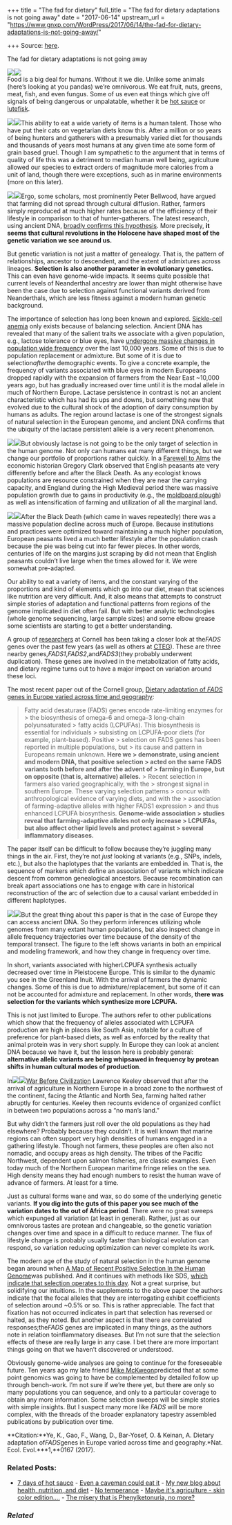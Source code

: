 +++
title = "The fad for dietary"
full_title = "The fad for dietary adaptations is not going away"
date = "2017-06-14"
upstream_url = "https://www.gnxp.com/WordPress/2017/06/14/the-fad-for-dietary-adaptations-is-not-going-away/"

+++
Source: [here](https://www.gnxp.com/WordPress/2017/06/14/the-fad-for-dietary-adaptations-is-not-going-away/).

The fad for dietary adaptations is not going away

[![](https://i0.wp.com/www.gnxp.com/WordPress/wp-content/uploads/2017/06/salad-1095649_960_7202.jpg?resize=600%2C398)![](https://i0.wp.com/www.gnxp.com/WordPress/wp-content/uploads/2017/06/salad-1095649_960_7202.jpg?resize=600%2C398)](https://i0.wp.com/www.gnxp.com/WordPress/wp-content/uploads/2017/06/salad-1095649_960_7202.jpg)  
Food is a big deal for humans. Without it we die. Unlike some animals (here’s looking at you pandas) we’re omnivorous. We eat fruit, nuts, greens, meat, fish, and even fungus. Some of us even eat things which give off signals of being dangerous or unpalatable, whether it be [hot sauce](https://www.gnxp.com/WordPress/category/hot-sauce/) or [lutefisk](https://en.wikipedia.org/wiki/Lutefisk).

[![](https://i0.wp.com/www.gnxp.com/WordPress/wp-content/uploads/2017/06/gruel.jpg?resize=150%2C91)![](https://i0.wp.com/www.gnxp.com/WordPress/wp-content/uploads/2017/06/gruel.jpg?resize=150%2C91)](https://i0.wp.com/www.gnxp.com/WordPress/wp-content/uploads/2017/06/gruel.jpg)This ability to eat a wide variety of items is a human talent. Those who have put their cats on vegetarian diets know this. After a million or so years of being hunters and gatherers with a presumably varied diet for thousands and thousands of years most humans at any given time ate some form of grain based gruel. Though I am sympathetic to the argument that in terms of quality of life this was a detriment to median human well being, agriculture allowed our species to extract orders of magnitude more calories from a unit of land, though there were exceptions, such as in marine environments (more on this later).

[![](https://i0.wp.com/www.gnxp.com/WordPress/wp-content/uploads/2017/06/download-3-1.jpeg?resize=183%2C276)![](https://i0.wp.com/www.gnxp.com/WordPress/wp-content/uploads/2017/06/download-3-1.jpeg?resize=183%2C276)](https://www.amazon.com/exec/obidos/ASIN/0631205667/geneexpressio-20)Ergo, some scholars, most prominently Peter Bellwood, have argued that farming did not spread through cultural diffusion. Rather, farmers simply reproduced at much higher rates because of the efficiency of their lifestyle in comparison to that of hunter-gatherers. The latest research, using ancient DNA, [broadly confirms this hypothesis](http://biorxiv.org/content/early/2016/06/16/059311). More precisely, **it seems that cultural revolutions in the Holocene have shaped most of the genetic variation we see around us.**

But genetic variation is not just a matter of genealogy. That is, the pattern of relationships, ancestor to descendent, and the extent of admixtures across lineages. **Selection is also another parameter in evolutionary genetics.** This can even have genome-wide impacts. It seems quite possible that current levels of Neanderthal ancestry are lower than might otherwise have been the case due to selection against functional variants derived from Neanderthals, which are less fitness against a modern human genetic background.

The importance of selection has long been known and explored. [Sickle-cell anemia](https://en.wikipedia.org/wiki/Sickle-cell_disease) only exists because of balancing selection. Ancient DNA has revealed that many of the salient traits we associate with a given population, e.g., lactose tolerance or blue eyes, have [undergone massive changes in population wide frequency](http://biorxiv.org/content/early/2015/10/10/016477) over the last 10,000 years. Some of this is due to population replacement or admixture. But some of it is due to selection*after*the demographic events. To give a concrete example, the frequency of variants associated with blue eyes in modern Europeans dropped rapidly with the expansion of farmers from the Near East \~10,000 years ago, but has gradually increased over time until it is the modal allele in much of Northern Europe. Lactase persistence in contrast is not an ancient characteristic which has had its ups and downs, but something new that evolved due to the cultural shock of the adoption of dairy consumption by humans as adults. The region around lactase is one of the strongest signals of natural selection in the European genome, and ancient DNA confirms that the ubiquity of the lactase persistent allele is a very recent phenomenon.

[![](https://i0.wp.com/www.gnxp.com/WordPress/wp-content/uploads/2017/06/download-4-1.jpeg?resize=182%2C276)![](https://i0.wp.com/www.gnxp.com/WordPress/wp-content/uploads/2017/06/download-4-1.jpeg?resize=182%2C276)](https://www.amazon.com/exec/obidos/ASIN/0691141282/geneexpressio-20)But obviously lactase is not going to be the only target of selection in the human genome. Not only can humans eat many different things, but we change our portfolio of proportions rather quickly. In a [Farewell to Alms](https://www.amazon.com/exec/obidos/ASIN/0691141282/geneexpressio-20) the economic historian Gregory Clark observed that English peasants ate very differently before and after the Black Death. As any ecologist knows populations are resource constrained when they are near the carrying capacity, and England during the High Medieval period there was massive population growth due to gains in productivity (e.g., the [moldboard plough](https://en.wikipedia.org/wiki/Plough#Mouldboard_plough)) as well as intensification of farming and utilization of all the marginal land.

[![](https://i0.wp.com/www.gnxp.com/WordPress/wp-content/uploads/2017/06/Ploughmans-lunch-platter-5-2.jpg?resize=250%2C185)![](https://i0.wp.com/www.gnxp.com/WordPress/wp-content/uploads/2017/06/Ploughmans-lunch-platter-5-2.jpg?resize=250%2C185)](https://i0.wp.com/www.gnxp.com/WordPress/wp-content/uploads/2017/06/Ploughmans-lunch-platter-5-2.jpg)After the Black Death (which came in waves repeatedly) there was a massive population decline across much of Europe. Because institutions and practices were optimized toward maintaining a much higher population, European peasants lived a much better lifestyle after the population crash because the pie was being cut into far fewer pieces. In other words, centuries of life on the margins just scraping by did not mean that English peasants couldn’t live large when the times allowed for it. We were somewhat pre-adapted.

Our ability to eat a variety of items, and the constant varying of the proportions and kind of elements which go into our diet, mean that sciences like nutrition are very difficult. And, it also means that attempts to construct simple stories of adaptation and functional patterns from regions of the genome implicated in diet often fail. But with better analytic technologies (whole genome sequencing, large sample sizes) and some elbow grease some scientists are starting to get a better understanding.

A group of [researchers](https://scholar.google.com/citations?hl=en&user=V7QyqS8AAAAJ&view_op=list_works&sortby=pubdate) at Cornell has been taking a closer look at the*FADS* genes over the past few years (as well as others at [CTEG](http://cteg.berkeley.edu/)). These are three nearby genes,*FADS1*,*FADS2*,and*FADS3*(they probably underwent duplication). These genes are involved in the metabolization of fatty acids, and dietary regime turns out to have a major impact on variation around these loci.

The most recent paper out of the Cornell group, [Dietary adaptation of *FADS* genes in Europe varied across time and geography](https://www.nature.com/articles/s41559-017-0167):

> Fatty acid desaturase (FADS) genes encode rate-limiting enzymes for > the biosynthesis of omega-6 and omega-3 long-chain polyunsaturated > fatty acids (LCPUFAs). This biosynthesis is essential for individuals > subsisting on LCPUFA-poor diets (for example, plant-based). Positive > selection on FADS genes has been reported in multiple populations, but > its cause and pattern in Europeans remain unknown. **Here we > demonstrate, using ancient and modern DNA, that positive selection > acted on the same FADS variants both before and after the advent of > farming in Europe, but on opposite (that is, alternative) alleles.** > Recent selection in farmers also varied geographically, with the > strongest signal in southern Europe. These varying selection patterns > concur with anthropological evidence of varying diets, and with the > association of farming-adaptive alleles with higher FADS1 expression > and thus enhanced LCPUFA biosynthesis. **Genome-wide association > studies reveal that farming-adaptive alleles not only increase > LCPUFAs, but also affect other lipid levels and protect against > several inflammatory diseases.**

The paper itself can be difficult to follow because they’re juggling many things in the air. First, they’re not *just* looking at variants (e.g., SNPs, indels, etc.), but also the haplotypes that the variants are embedded in. That is, the sequence of markers which define an association of variants which indicate descent from common genealogical ancestors. Because recombination can break apart associations one has to engage with care in historical reconstruction of the arc of selection due to a causal variant embedded in different haplotypes.

[![](https://i0.wp.com/www.gnxp.com/WordPress/wp-content/uploads/2017/06/s41559-017-0167-f4.jpg?resize=400%2C311)![](https://i0.wp.com/www.gnxp.com/WordPress/wp-content/uploads/2017/06/s41559-017-0167-f4.jpg?resize=400%2C311)](https://www.nature.com/articles/s41559-017-0167)But the great thing about this paper is that in the case of Europe they can access ancient DNA. So they perform inferences utilizing whole genomes from many extant human populations, but also inspect change in allele frequency trajectories over time because of the density of the temporal transect. The figure to the left shows variants in both an empirical and modeling framework, and how they change in frequency over time.

In short, variants associated with higherLCPUFA synthesis actually decreased over time in Pleistocene Europe. This is similar to the dynamic you see in the Greenland Inuit. With the arrival of farmers the dynamic changes. Some of this is due to admixture/replacement, but some of it can not be accounted for admixture and replacement. In other words, **there was selection for the variants which synthesize more LCPUFA.**

This is not just limited to Europe. The authors refer to other publications which show that the frequency of alleles associated with LCPUFA production are high in places like South Asia, notable for a culture of preference for plant-based diets, as well as enforced by the reality that animal protein was in very short supply. In Europe they can look at ancient DNA because we have it, but the lesson here is probably general: **alternative allelic variants are being whipsawed in frequency by protean shifts in human cultural modes of production**.

In[![](https://i0.wp.com/www.gnxp.com/WordPress/wp-content/uploads/2017/06/download-5-1.jpeg?resize=182%2C277)![](https://i0.wp.com/www.gnxp.com/WordPress/wp-content/uploads/2017/06/download-5-1.jpeg?resize=182%2C277)](https://www.amazon.com/exec/obidos/ASIN/0195119126/geneexpressio-20)[War Before Civilization](https://www.amazon.com/exec/obidos/ASIN/0195119126/geneexpressio-20) Lawrence Keeley observed that after the arrival of agriculture in Northern Europe in a broad zone to the northwest of the continent, facing the Atlantic and North Sea, farming halted rather abruptly for centuries. Keeley then recounts evidence of organized conflict in between two populations across a “no man’s land.”

But why didn’t the farmers just roll over the old populations as they had elsewhere? Probably because they couldn’t. It is well known that marine regions can often support very high densities of humans engaged in a gathering lifestyle. Though not farmers, these peoples are often also not nomadic, and occupy areas as high density. The tribes of the Pacific Northwest, dependent upon salmon fisheries, are classic examples. Even today much of the Northern European maritime fringe relies on the sea. High density means they had enough numbers to resist the human wave of advance of farmers. At least for a time.

Just as cultural forms wane and wax, so do some of the underlying genetic variants. **If you dig into the guts of this paper you see much of the variation dates to the out of Africa period**. There were no great sweeps which expunged all variation (at least in general). Rather, just as our omnivorous tastes are protean and changeable, so the genetic variation changes over time and space in a difficult to reduce manner. The flux of lifestyle change is probably usually faster than biological evolution can respond, so variation reducing optimization can never complete its work.

The modern age of the study of natural selection in the human genome began around when [A Map of Recent Positive Selection In the Human Genome](http://journals.plos.org/plosbiology/article?id=10.1371/journal.pbio.0040072)was published. And it continues with methods like SDS, [which indicate that selection operates to this day](https://www.ncbi.nlm.nih.gov/pubmed/27738015). Not a great surprise, but solidifying our intuitions. In the supplements to the above paper the authors indicate that the focal alleles that they are interrogating exhibit coefficients of selection around \~0.5% or so. This is rather appreciable. The fact that fixation has not occurred indicates in part that selection has reversed or halted, as they noted. But another aspect is that there are correlated responses;the*FADS* genes are implicated in many things, as the authors note in relation toinflammatory diseases. But I’m not sure that the selection effects of these are really large in any case. I bet there are more important things going on that we haven’t discovered or understood.

Obviously genome-wide analyses are going to continue for the foreseeable future. Ten years ago my late friend [Mike McKweon](https://www.gnxp.com/WordPress/2017/03/19/on-the-passing-of-mike-b-mckeown-razib-khan/)predicted that at some point genomics was going to have be complemented by detailed follow up through bench-work. I’m not sure if we’re there yet, but there are only so many populations you can sequence, and only to a particular coverage to obtain any more information. Some selection sweeps will be simple stories with simple insights. But I suspect many more like *FADS* will be more complex, with the threads of the broader explanatory tapestry assembled publications by publication over time.

**Citation:**Ye, K., Gao, F., Wang, D., Bar-Yosef, O. & Keinan, A. Dietary adaptation of*FADS*genes in Europe varied across time and geography.*Nat. Ecol. Evol.***1,**0167 (2017).

### Related Posts:

- [7 days of hot
  sauce](https://www.gnxp.com/WordPress/2007/03/26/7-days-of-hot-sauce/) - [Even a caveman could eat
  it](https://www.gnxp.com/WordPress/2007/06/27/even-a-caveman-could-eat-it/) - [My new blog about health, nutrition, and
  diet](https://www.gnxp.com/WordPress/2009/06/30/my-new-blog-about-health-nutrition-and-diet/) - [No
  temperance](https://www.gnxp.com/WordPress/2008/11/15/no-temperance/) - [Maybe it's agriculture - skin color
  edition....](https://www.gnxp.com/WordPress/2007/10/02/maybe-its-agriculture-skin-color-edition/) - [The misery that is Phenylketonuria, no
  more?](https://www.gnxp.com/WordPress/2009/04/08/the-misery-that-is-phenylketonuria-no-more/)

### *Related*

[](https://www.addtoany.com/add_to/facebook?linkurl=https%3A%2F%2Fwww.gnxp.com%2FWordPress%2F2017%2F06%2F14%2Fthe-fad-for-dietary-adaptations-is-not-going-away%2F&linkname=The%20fad%20for%20dietary%20adaptations%20is%20not%20going%20away "Facebook")[](https://www.addtoany.com/add_to/twitter?linkurl=https%3A%2F%2Fwww.gnxp.com%2FWordPress%2F2017%2F06%2F14%2Fthe-fad-for-dietary-adaptations-is-not-going-away%2F&linkname=The%20fad%20for%20dietary%20adaptations%20is%20not%20going%20away "Twitter")[](https://www.addtoany.com/add_to/email?linkurl=https%3A%2F%2Fwww.gnxp.com%2FWordPress%2F2017%2F06%2F14%2Fthe-fad-for-dietary-adaptations-is-not-going-away%2F&linkname=The%20fad%20for%20dietary%20adaptations%20is%20not%20going%20away "Email")[](https://www.addtoany.com/share)
